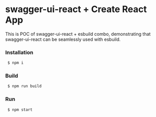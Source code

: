 # swagger-ui-react + Create React App

This is POC of swagger-ui-react + esbuild combo, demonstrating
that swagger-ui-react can be seamlessly used with esbuild.

### Installation

```sh
 $ npm i 
```

### Build

```sh
 $ npm run build
```

### Run

```sh
 $ npm start
```